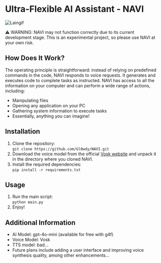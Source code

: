# Ultra-Flexible AI Assistant - NAVI

![Laingif](https://i.pinimg.com/originals/34/67/fc/3467fc8d0dd144536008b2fa04887b22.gif)

⚠️ WARNING: NAVI may not function correctly due to its current development stage. This is an experimental project, so please use NAVI at your own risk.

## How Does It Work?
The operating principle is straightforward: instead of relying on predefined commands in the code, NAVI responds to voice requests. It generates and executes code to complete tasks as instructed. NAVI has access to all the information on your computer and can perform a wide range of actions, including:
- Manipulating files
- Opening any application on your PC
- Gathering system information to execute tasks
- Essentially, anything you can imagine!

## Installation
1. Clone the repository: \
   ```git clone https://github.com/Gl0wdy/NAVI.git```
2. Download the voice model from the official [Vosk website](https://alphacephei.com/vosk/models) and unpack it in the directory where you cloned NAVI.
3. Install the required dependencies:\
   ```pip install -r requirements.txt```

## Usage
1. Run the main script:\
   ```python main.py```
2. Enjoy!

## Additional Information
- AI Model: gpt-4o-mini (available for free with g4f)
- Voice Model: Vosk
- TTS model: bad...
- Future plans include adding a user interface and improving voice synthesis quality, among other enhancements...
